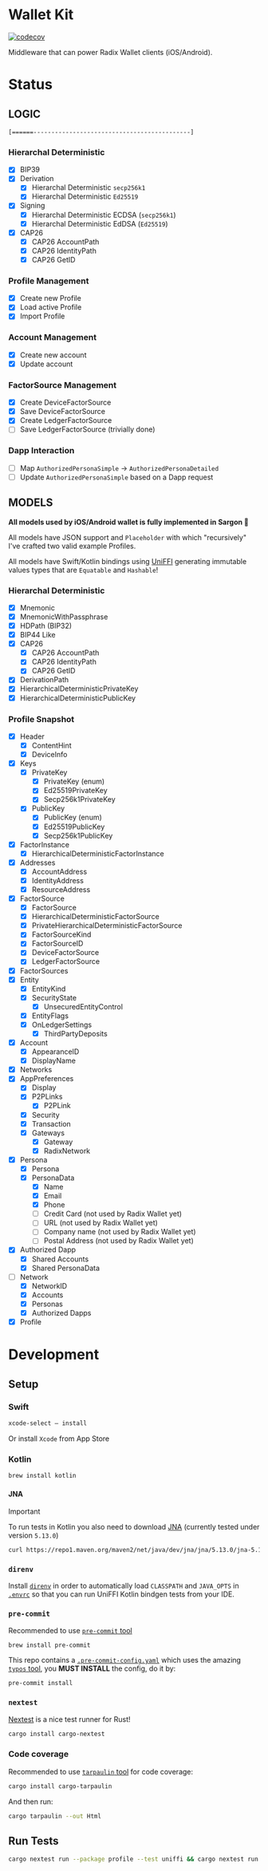 # Wallet Kit

[![codecov](https://codecov.io/github/Sajjon/RadixWalletKit/graph/badge.svg?token=EQYDU0XPMX)](https://codecov.io/github/Sajjon/RadixWalletKit)

Middleware that can power Radix Wallet clients (iOS/Android).

# Status

## LOGIC

`[======--------------------------------------------]`

### Hierarchal Deterministic

- [x] BIP39
- [x] Derivation
  - [x] Hierarchal Deterministic `secp256k1`
  - [x] Hierarchal Deterministic `Ed25519`
- [x] Signing
  - [x] Hierarchal Deterministic ECDSA (`secp256k1`)
  - [x] Hierarchal Deterministic EdDSA (`Ed25519`)
- [x] CAP26
  - [x] CAP26 AccountPath
  - [x] CAP26 IdentityPath
  - [x] CAP26 GetID

### Profile Management

- [x] Create new Profile
- [x] Load active Profile
- [x] Import Profile

### Account Management

- [x] Create new account
- [x] Update account

### FactorSource Management

- [x] Create DeviceFactorSource
- [x] Save DeviceFactorSource
- [x] Create LedgerFactorSource
- [ ] Save LedgerFactorSource (trivially done)

### Dapp Interaction

- [ ] Map `AuthorizedPersonaSimple` -> `AuthorizedPersonaDetailed`
- [ ] Update `AuthorizedPersonaSimple` based on a Dapp request

## MODELS

**All models used by iOS/Android wallet is fully implemented in Sargon 🎉**

All models have JSON support and `Placeholder` with which "recursively" I've crafted two valid example Profiles.

All models have Swift/Kotlin bindings using [UniFFI](https://github.com/mozilla/uniffi-rs) generating immutable values types that are `Equatable` and `Hashable`!

### Hierarchal Deterministic

- [x] Mnemonic
- [x] MnemonicWithPassphrase
- [x] HDPath (BIP32)
- [x] BIP44 Like
- [x] CAP26
  - [x] CAP26 AccountPath
  - [x] CAP26 IdentityPath
  - [x] CAP26 GetID
- [x] DerivationPath
- [x] HierarchicalDeterministicPrivateKey
- [x] HierarchicalDeterministicPublicKey

### Profile Snapshot

- [x] Header
  - [x] ContentHint
  - [x] DeviceInfo
- [x] Keys
  - [x] PrivateKey
    - [x] PrivateKey (enum)
    - [x] Ed25519PrivateKey
    - [x] Secp256k1PrivateKey
  - [x] PublicKey
    - [x] PublicKey (enum)
    - [x] Ed25519PublicKey
    - [x] Secp256k1PublicKey
- [x] FactorInstance
  - [x] HierarchicalDeterministicFactorInstance
- [x] Addresses
  - [x] AccountAddress
  - [x] IdentityAddress
  - [x] ResourceAddress
- [x] FactorSource
  - [x] FactorSource
  - [x] HierarchicalDeterministicFactorSource
  - [x] PrivateHierarchicalDeterministicFactorSource
  - [x] FactorSourceKind
  - [x] FactorSourceID
  - [x] DeviceFactorSource
  - [x] LedgerFactorSource
- [x] FactorSources
- [x] Entity
  - [x] EntityKind
  - [x] SecurityState
    - [x] UnsecuredEntityControl
  - [x] EntityFlags
  - [x] OnLedgerSettings
    - [x] ThirdPartyDeposits
- [x] Account
  - [x] AppearanceID
  - [x] DisplayName
- [x] Networks
- [x] AppPreferences
  - [x] Display
  - [x] P2PLinks
    - [x] P2PLink
  - [x] Security
  - [x] Transaction
  - [x] Gateways
    - [x] Gateway
    - [x] RadixNetwork
- [x] Persona
  - [x] Persona
  - [x] PersonaData
    - [x] Name
    - [x] Email
    - [x] Phone
    - [ ] Credit Card (not used by Radix Wallet yet)
    - [ ] URL (not used by Radix Wallet yet)
    - [ ] Company name (not used by Radix Wallet yet)
    - [ ] Postal Address (not used by Radix Wallet yet)
- [x] Authorized Dapp
  - [x] Shared Accounts
  - [x] Shared PersonaData
- [ ] Network
  - [x] NetworkID
  - [x] Accounts
  - [x] Personas
  - [x] Authorized Dapps
- [x] Profile

# Development

## Setup

### Swift

```sh
xcode-select — install
```

Or install `Xcode` from App Store

### Kotlin

```sh
brew install kotlin
```

#### JNA
> [!IMPORTANT]  
> To run tests in Kotlin you also need to download [JNA](https://mvnrepository.com/artifact/net.java.dev.jna/jna) (currently tested under version `5.13.0`) 
> ``` sh
> curl https://repo1.maven.org/maven2/net/java/dev/jna/jna/5.13.0/jna-5.13.0.jar
> ```

### `direnv`
Install [`direnv`](https://direnv.net/) in order to automatically load `CLASSPATH` and `JAVA_OPTS` in [`.envrc`](.envrc) so that you can run UniFFI Kotlin bindgen tests from your IDE.

### `pre-commit`

Recommended to use [`pre-commit` tool](https://pre-commit.com/)

```sh
brew install pre-commit
```

This repo contains a [`.pre-commit-config.yaml`](./.pre-commit-config.yaml) which uses the amazing [`typos` tool](https://github.com/crate-ci/typos), you **MUST INSTALL** the config, do it by:

```sh
pre-commit install
```

### `nextest`

[Nextest](https://nexte.st/index.html) is a nice test runner for Rust!

```sh
cargo install cargo-nextest
```

### Code coverage

Recommended to use [`tarpaulin` tool](https://github.com/xd009642/tarpaulin) for code coverage:

```sh
cargo install cargo-tarpaulin
```

And then run:

```sh
cargo tarpaulin --out Html
```


## Run Tests

```sh
cargo nextest run --package profile --test uniffi && cargo nextest run
```